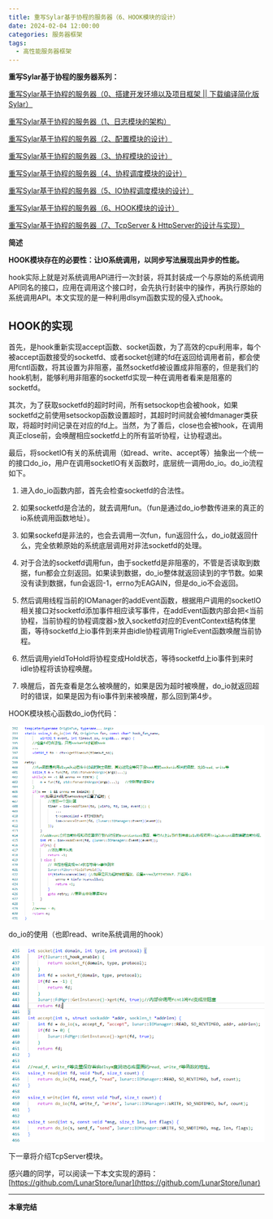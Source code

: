 ```yaml
---
title: 重写Sylar基于协程的服务器（6、HOOK模块的设计）
date: 2024-02-04 12:00:00
categories: 服务器框架
tags:
  - 高性能服务器框架
---
```


**重写Sylar基于协程的服务器系列：**

[ 重写Sylar基于协程的服务器（0、搭建开发环境以及项目框架 || 下载编译简化版Sylar）](./Start.md)

[ 重写Sylar基于协程的服务器（1、日志模块的架构）](./Log.md)

[重写Sylar基于协程的服务器（2、配置模块的设计）](./Configure.md)

[重写Sylar基于协程的服务器（3、协程模块的设计）](./Fiber.md)

[重写Sylar基于协程的服务器（4、协程调度模块的设计）](./Scheduler.md)

[重写Sylar基于协程的服务器（5、IO协程调度模块的设计）](./IOManager.md)

[重写Sylar基于协程的服务器（6、HOOK模块的设计）](./Hook.md)

[重写Sylar基于协程的服务器（7、TcpServer & HttpServer的设计与实现）](./TcpServerAndHttpServer.md)

**简述**

**HOOK模块存在的必要性：让IO系统调用，以同步写法展现出异步的性能。**

hook实际上就是对系统调用API进行一次封装，将其封装成一个与原始的系统调用API同名的接口，应用在调用这个接口时，会先执行封装中的操作，再执行原始的系统调用API。本文实现的是一种利用dlsym函数实现的侵入式hook。

## HOOK的实现

首先，是hook重新实现accept函数、socket函数，为了高效的cpu利用率，每个被accept函数接受的socketfd、或者socket创建的fd在返回给调用者前，都会使用fcntl函数，将其设置为非阻塞，虽然socketfd被设置成非阻塞的，但是我们的hook机制，能够利用非阻塞的socketfd实现一种在调用者看来是阻塞的socketfd。

其次，为了获取socketfd的超时时间，所有setsockop也会被hook，如果socketfd之前使用setsockop函数设置超时，其超时时间就会被fdmanager类获取，将超时时间记录在对应的fd上。当然，为了善后，close也会被hook，在调用真正close前，会唤醒相应socketfd上的所有监听协程，让协程退出。

最后，将socketIO有关的系统调用（如read、write、accept等）抽象出一个统一的接口do_io，用户在调用socketIO有关函数时，底层统一调用do_io。do_io流程如下。

1. 进入do_io函数内部，首先会检查socketfd的合法性。

2. 如果socketfd是合法的，就去调用fun。（fun是通过do_io参数传进来的真正的io系统调用函数地址）。

3. 如果sockefd是非法的，也会去调用一次fun，fun返回什么，do_io就返回什么，完全依赖原始的系统底层调用对非法socketfd的处理。

4. 对于合法的socketfd调用fun，由于socketfd是非阻塞的，不管是否读取到数据，fun都会立刻返回。如果读到数据，do_io整体就返回读到的字节数。如果没有读到数据，fun会返回-1，errno为EAGAIN，但是do_io不会返回。

5. 然后调用线程当前的IOManager的addEvent函数，根据用户调用的socketIO相关接口对socketfd添加事件相应读写事件，在addEvent函数内部会把<当前协程，当前协程的协程调度器>放入socketfd对应的EventContext结构体里面，等待socketfd上io事件到来并由idle协程调用TrigleEvent函数唤醒当前协程。

6. 然后调用yieldToHold将协程变成Hold状态，等待socketfd上io事件到来时idle协程将该协程唤醒。
<!-- more -->

7. 唤醒后，首先查看是怎么被唤醒的，如果是因为超时被唤醒，do_io就返回超时的错误，如果是因为有io事件到来被唤醒，那么回到第4步。

HOOK模块核心函数do_io伪代码：

![do_io伪代码](./Hook/photo/DOIO.png)

do_io的使用（也即read、write系统调用的hook）

![read、write的hook](./Hook/photo/ReadWriteHook.png)

下一章将介绍TcpServer模块。

感兴趣的同学，可以阅读一下本文实现的源码：[https://github.com/LunarStore/lunar](https://github.com/LunarStore/lunar)

---

**本章完结**